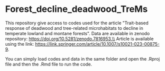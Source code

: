 # Forest_decline_deadwood_TreMs

This repository give access to codes used for the article "Trait-based response of deadwood and tree-related microhabitats to decline in temperate lowland and montane forests".
Data are available in zenodo repository: https://doi.org/10.5281/zenodo.7816953.\\
Article is available using the link: https://link.springer.com/article/10.1007/s10021-023-00875-9.

You can simply load codes and data in the same folder and open the .Rproj file and then the .Rmd file to run the code.

